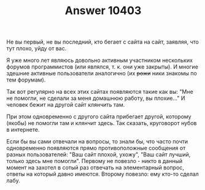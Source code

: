 ﻿---
title: "Answer 10403"
se.owner.user_id: 184217
se.owner.display_name: "Alexander Petrov"
se.owner.link: "https://ru.meta.stackoverflow.com/users/184217/alexander-petrov"
se.answer_id: 10403
se.question_id: 10398
se.post_type: answer
se.score: 8
se.is_accepted: False
---
<p>Не вы первый, не вы последний, кто бегает с сайта на сайт, заявляя, что тут плохо, уйду от вас.</p>

<p>Я уже много лет являюсь довольно активным участником нескольких форумов программистов (или являлся, т. к. они уже закрыты). И многие здешние активные пользователи аналогично (их <strike>рожи</strike> ники знакомы по тем форумам).</p>

<p>Так вот регулярно на всех этих сайтах появляются такие как вы: "Мне не помогли, не сделали за меня домашнюю работу, вы плохие..." И человек бежит на другой сайт клянчить там.</p>

<p>При этом одновременно с другого сайта прибегает другой, которому (якобы) не помогли там и клянчит здесь. Так сказать, круговорот нубов в интернете.</p>

<p>Если бы вы сами отвечали на вопросы, то знали бы, что часто почти одновременно появляются прямо противоположные сообщения от разных пользователей: "Ваш сайт плохой, ухожу", "Ваш сайт лучший, только здесь мне помогли". Первому не повезло - никто в данный момент на захотел в сотый раз отвечать на элементарный вопрос, ответы на который давно имеются. Второму повезло: ему кто-то сделал лабу.</p>
